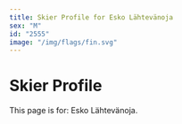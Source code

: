```yaml
---
title: Skier Profile for Esko Lähtevänoja
sex: "M"
id: "2555"
image: "/img/flags/fin.svg" 
---
```


# Skier Profile

This page is for: Esko Lähtevänoja.
    